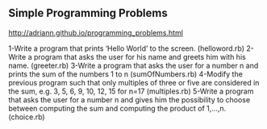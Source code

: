 Simple Programming Problems
---------------------------

http://adriann.github.io/programming_problems.html

1-Write a program that prints ‘Hello World’ to the screen. (helloword.rb)
2-Write a program that asks the user for his name and greets him with his name. (greeter.rb)
3-Write a program that asks the user for a number n and prints the sum of the numbers 1 to n (sumOfNumbers.rb)
4-Modify the previous program such that only multiples of three or 
five are considered in the sum, e.g. 3, 5, 6, 9, 10, 12, 15 for n=17 (multiples.rb)	
5-Write a program that asks the user for a number n and gives 
	him the possibility to choose between computing the sum and computing the product of 1,…,n. (choice.rb)
